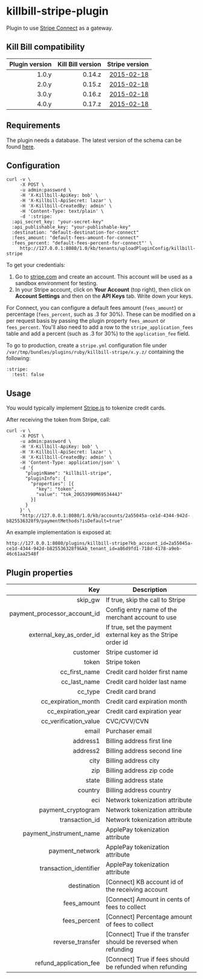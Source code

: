 killbill-stripe-plugin
======================

Plugin to use [Stripe Connect](https://stripe.com/docs/connect) as a gateway.


Kill Bill compatibility
-----------------------

| Plugin version | Kill Bill version  | Stripe version                                            |
| -------------: | -----------------: | --------------------------------------------------------: |
| 1.0.y          | 0.14.z             | [2015-02-18](https://stripe.com/docs/upgrades#2015-02-18) |
| 2.0.y          | 0.15.z             | [2015-02-18](https://stripe.com/docs/upgrades#2015-02-18) |
| 3.0.y          | 0.16.z             | [2015-02-18](https://stripe.com/docs/upgrades#2015-02-18) |
| 4.0.y          | 0.17.z             | [2015-02-18](https://stripe.com/docs/upgrades#2015-02-18) |

Requirements
------------

The plugin needs a database. The latest version of the schema can be found [here](https://github.com/killbill/killbill-stripe-plugin/blob/master/db/ddl.sql).

Configuration
-------------

```
curl -v \
     -X POST \
     -u admin:password \
     -H 'X-Killbill-ApiKey: bob' \
     -H 'X-Killbill-ApiSecret: lazar' \
     -H 'X-Killbill-CreatedBy: admin' \
     -H 'Content-Type: text/plain' \
     -d ':stripe:
  :api_secret_key: "your-secret-key"
  :api_publishable_key: "your-publishable-key"
  :destination: "default-destination-for-connect"
  :fees_amount: "default-fees-amount-for-connect"
  :fees_percent: "default-fees-percent-for-connect"' \
     http://127.0.0.1:8080/1.0/kb/tenants/uploadPluginConfig/killbill-stripe
```

To get your credentials:

1. Go to [stripe.com](http://stripe.com/) and create an account. This account will be used as a sandbox environment for testing.
2. In your Stripe account, click on **Your Account** (top right), then click on **Account Settings** and then on the **API Keys** tab. Write down your keys.

For Connect, you can configure a default fees amount (`fees_amount`) or percentage (`fees_percent`, such as .3 for 30%). These can be modified on a per request basis by passing the plugin property `fees_amount` or `fees_percent`.
You'll also need to add a row to the `stripe_application_fees` table and add a percent (such as .3 for 30%) to the `application_fee` field.

To go to production, create a `stripe.yml` configuration file under `/var/tmp/bundles/plugins/ruby/killbill-stripe/x.y.z/` containing the following:

```
:stripe:
  :test: false
```

Usage
-----

You would typically implement [Stripe.js](https://stripe.com/docs/stripe.js) to tokenize credit cards. 

After receiving the token from Stripe, call:

```
curl -v \
     -X POST \
     -u admin:password \
     -H 'X-Killbill-ApiKey: bob' \
     -H 'X-Killbill-ApiSecret: lazar' \
     -H 'X-Killbill-CreatedBy: admin' \
     -H 'Content-Type: application/json' \
     -d '{
       "pluginName": "killbill-stripe",
       "pluginInfo": {
         "properties": [{
           "key": "token",
           "value": "tok_20G53990M6953444J"
         }]
       }
     }' \
     "http://127.0.0.1:8080/1.0/kb/accounts/2a55045a-ce1d-4344-942d-b825536328f9/paymentMethods?isDefault=true"
```

An example implementation is exposed at:

```
http://127.0.0.1:8080/plugins/killbill-stripe?kb_account_id=2a55045a-ce1d-4344-942d-b825536328f9&kb_tenant_id=a86d9fd1-718d-4178-a9eb-46c61aa2548f
```

Plugin properties
-----------------

| Key                          | Description                                                       |
| ---------------------------: | ----------------------------------------------------------------- |
| skip_gw                      | If true, skip the call to Stripe                                  |
| payment_processor_account_id | Config entry name of the merchant account to use                  |
| external_key_as_order_id     | If true, set the payment external key as the Stripe order id      |
| customer                     | Stripe customer id                                                |
| token                        | Stripe token                                                      |
| cc_first_name                | Credit card holder first name                                     |
| cc_last_name                 | Credit card holder last name                                      |
| cc_type                      | Credit card brand                                                 |
| cc_expiration_month          | Credit card expiration month                                      |
| cc_expiration_year           | Credit card expiration year                                       |
| cc_verification_value        | CVC/CVV/CVN                                                       |
| email                        | Purchaser email                                                   |
| address1                     | Billing address first line                                        |
| address2                     | Billing address second line                                       |
| city                         | Billing address city                                              |
| zip                          | Billing address zip code                                          |
| state                        | Billing address state                                             |
| country                      | Billing address country                                           |
| eci                          | Network tokenization attribute                                    |
| payment_cryptogram           | Network tokenization attribute                                    |
| transaction_id               | Network tokenization attribute                                    |
| payment_instrument_name      | ApplePay tokenization attribute                                   |
| payment_network              | ApplePay tokenization attribute                                   |
| transaction_identifier       | ApplePay tokenization attribute                                   |
| destination                  | [Connect] KB account id of the receiving account                  |
| fees_amount                  | [Connect] Amount in cents of fees to collect                      |
| fees_percent                 | [Connect] Percentage amount of fees to collect                    |
| reverse_transfer             | [Connect] True if the transfer should be reversed when refunding  |
| refund_application_fee       | [Connect] True if fees should be refunded when refunding          |
